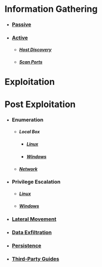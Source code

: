 # Information Gathering
  * ### [Passive](../Tools/PassiveRecon/README.md)
  * ### [Active](../Tools/ActiveRecon/README.md)
    * ##### [Host Discovery](../Tools/ActiveRecon/README.md#Host-Discovery)
    * ##### [Scan Ports](../Tools/ActiveRecon/README.md#Scan-Ports)

# Exploitation

# Post Exploitation
  * ### Enumeration
    * ##### Local Box
      * ##### [Linux](Enumeration/Linux/README.md)
      * ##### [Windows](Enumeration/Windows/README.md)
    * ##### [Network](../Tools/ActiveRecon/README.md)
  * ### Privilege Escalation
      * ##### [Linux](PrivEsc/Linux/README.md)
      * ##### [Windows](PrivEsc/Windows/README.md)
  * ### [Lateral Movement](LateralMovement/README.md)
  * ### [Data Exfiltration](DataExfiltration/README.md)
  * ### [Persistence](Persistence/README.md)
  * ### [Third-Party Guides](PostExploitation/ThirdParty.md)
